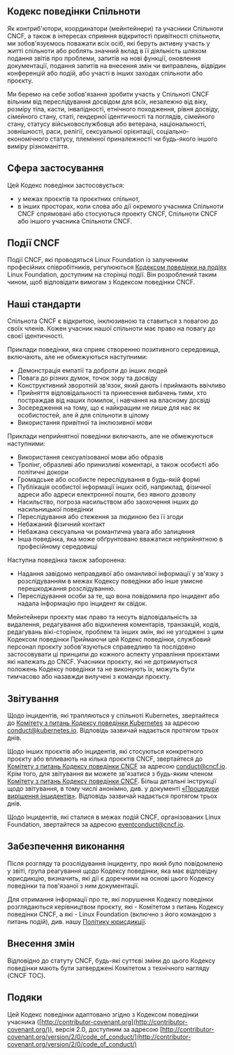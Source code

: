 <!-- Do not edit this file directly. Get the latest from
     https://github.com/cncf/foundation/blob/main/code-of-conduct.md -->
## Кодекс поведінки Спільноти

Як контриб'ютори, координатори (мейнтейнери) та учасники Спільноти CNCF, а також в інтересах сприяння відкритості привітності спільноти, ми зобов'язуємось поважати всіх осіб, які беруть активну участь у житті спільноти або роблять значний вклад в її діяльність шляхом подання звітів про проблеми, запитів на нові функції, оновлення документації, подання запитів на внесення змін чи виправлень, відвідин конференцій або подій, або участі в інших заходах спільноти або проєкту.

Ми беремо на себе зобов'язання зробити участь у Спільноті CNCF вільним від переслідування досвідом для всіх, незалежно від віку, розміру тіла, касти, інвалідності, етнічного походження, рівня досвіду, сімейного стану, статі, гендерної ідентичності та поглядів, сімейного стану, статусу військовослужбовця або ветерана, національності, зовнішності, раси, релігії, сексуальної орієнтації, соціально-економічного статусу, племінної приналежності чи будь-якого іншого виміру різноманіття.

## Сфера застосування

Цей Кодекс поведінки застосовується:
* у межах проєктів та проєктних спільнот,
* в інших просторах, коли слова або дії окремого учасника Спільноти CNCF спрямовані або стосуються проекту CNCF, Спільноти CNCF або іншого учасника Спільноти CNCF.

## Події CNCF

Події CNCF, які проводяться Linux Foundation із залученням професійних співробітників, регулюються [Кодексом поведінки на подіях](https://events.linuxfoundation.org/code-of-conduct/) Linux Foundation, доступним на сторінці події. Він розроблений таким чином, щоб відповідати вимогам з Кодексом поведінки CNCF.

## Наші стандарти

Спільнота CNCF є відкритою, інклюзивною та ставиться з повагою до своїх членів. Кожен учасник нашої спільноти має право на повагу до своєї ідентичності.

Приклади поведінки, яка сприяє створенню позитивного середовища, включають, але не обмежуються наступними:
* Демонстрація емпатії та доброти до інших людей
* Повага до різних думок, точок зору та досвіду
* Конструктивний зворотній зв'язок, який дають і приймають ввічливо
* Прийняття відповідальності та принесення вибачень тими, хто постраждав від наших помилок, і навчання на власному досвіді
* Зосередження на тому, що є найкращим не лише для нас як особистостей, але й для спільноти в цілому
* Використання привітної та інклюзивної мови

Приклади неприйнятної поведінки включають, але не обмежуються наступними:
* Використання сексуалізованої мови або образів
* Тролінг, образливі або принизливі коментарі, а також особисті або політичні докори
* Громадське або особисте переслідування в будь-якій формі
* Публікація особистої інформації інших осіб, наприклад, фізичної адреси або адреси електронної пошти, без явного дозволу
* Насильство, погроза насильством або заохочення інших до насильницької поведінки
* Переслідування або стеження за людиною без її згоди
* Небажаний фізичний контакт
* Небажана сексуальна чи романтична увага або залицяння
* Інша поведінка, яка може обґрунтовано вважатися неприйнятною в професійному середовищі

Наступна поведінка також заборонена:
* Надання завідомо неправдивої або оманливої інформації у зв'язку з розслідуванням в межах Кодексу поведінки або інше умисне перешкоджання розслідуванню.
* Переслідування особи за те, що вона повідомила про інцидент або надала інформацію про інцидент як свідок.

Мейнтейнери проєкту має право та несуть відповідальність за видалення, редагування або відхилення коментарів, транзакцій, кодів, редагувань вікі-сторінок, проблем та інших змін, які не узгоджені з цим Кодексом поведінки Приймаючи цей Кодекс поведінки, службовий персонал проєкту зобов'язуються справедливо та послідовно застосовувати ці принципи до кожного аспекту управління проєктами які належать до CNCF. Учасники проєкту, які не дотримуються положень Кодексу поведінки та не виконують їх, можуть бути тимчасово або назавжди вилучені з команди проєкту.

## Звітування

Щодо інцидентів, які трапляються у спільноті Kubernetes, звертайтеся до [Комітету з питань Кодексу поведінки Kubernetes](https://git.k8s.io/community/committee-code-of-conduct) за адресою [conduct@kubernetes.io](mailto:conduct@kubernetes.io). Відповідь зазвичай надається протягом трьох днів.

Щодо інших проєктів або інцидентів, які стосуються конкретного проєкту або впливають на кілька проєктів CNCF, звертайтеся до [Комітету з питань Кодексу поведінки CNCF](https://www.cncf.io/conduct/committee/) за адресою [conduct@cncf.io](mailto:conduct@cncf.io). Крім того, для звітування ви можете зв'язатися з будь-яким членом [Комітету з питань Кодексу поведінки CNCF](https://www.cncf.io/conduct/committee/). Більш детальні інструкції щодо звітування, в тому числі анонімно, див. у документі [«Процедури вирішення інцидентів»](https://github.com/cncf/foundation/blob/main/code-of-conduct/coc-incident-resolution-procedures.md). Відповідь зазвичай надається протягом трьох днів.

Щодо інцидентів, які сталися в межах подій CNCF, організованих Linux Foundation, звертайтеся за адресою [eventconduct@cncf.io](mailto:eventconduct@cncf.io).

## Забезпечення виконання

Після розгляду та розслідування інциденту, про який було повідомлено у звіті, група реагування щодо Кодексу поведінки, яка має відповідну юрисдикцію, визначить, які дії є доречними на основі цього Кодексу поведінки та пов'язаної з ним документації.

Для отримання інформації про те, які порушення Кодексу поведінки розглядаються керівництвом проєкту, які - Комітетом з питань Кодексу поведінки CNCF, а які -  Linux Foundation (включно з його командою з питань подій), див. нашу [Політику юрисдикції](https://github.com/cncf/foundation/blob/main/code-of-conduct/coc-committee-jurisdiction-policy.md).

## Внесення змін

Відповідно до статуту CNCF, будь-які суттєві зміни до цього Кодексу поведінки мають бути затверджені Комітетом з технічного нагляду (CNCF TOC).

## Подяки

Цей Кодекс поведінки адаптовано згідно з Кодексом поведінки учасника ([http://contributor-covenant.org](http://contributor-covenant.org/)), версія 2.0, доступним за адресою [http://contributor-covenant.org/version/2/0/code_of_conduct/](http://contributor-covenant.org/version/2/0/code_of_conduct/)